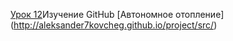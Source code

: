 
[Урок 12](https://aleksander7kovcheg.github.io/bootstrap-project1/)Изучение GitHub
[Автономное отопление] (http://aleksander7kovcheg.github.io/project/src/)

